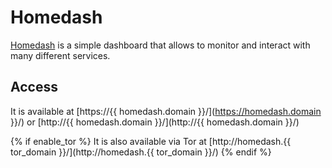 # Homedash

[Homedash](https://lamarios.github.io/Homedash2/) is a simple dashboard that allows to monitor and interact with many different services.

## Access

It is available at [https://{{ homedash.domain }}/](https://homedash.domain }}/) or [http://{{ homedash.domain }}/](http://{{ homedash.domain }}/)

{% if enable_tor %}
It is also available via Tor at [http://homedash.{{ tor_domain }}/](http://homedash.{{ tor_domain }}/)
{% endif %}
